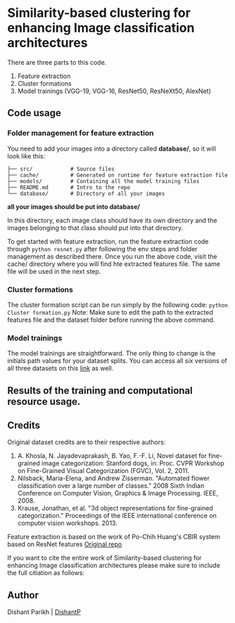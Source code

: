 # Similarity-based clustering for enhancing Image classification architectures

There are three parts to this code.
1. Feature extraction
2. Cluster formations
3. Model trainings (VGG-19, VGG-16, ResNet50, ResNeXt50, AlexNet)

## Code usage

### Folder management for feature extraction
You need to add your images into a directory called __database/__, so it will look like this:

    ├── src/            # Source files
    ├── cache/          # Generated on runtime for feature extraction file
    ├── models/         # Containing all the model training files
    ├── README.md       # Intro to the repo
    └── database/       # Directory of all your images

__all your images should be put into database/__

In this directory, each image class should have its own directory and the images belonging to that class should put into that directory.

To get started with feature extraction, run the feature extraction code through ```python resnet.py``` after following the env steps and folder management as described there. 
Once you run the above code, visit the cache/ directory where you will find hte extracted features file. The same file will be used in the next step.

### Cluster formations
The cluster formation script can be run simply by the following code:
```python Cluster formation.py```
Note: Make sure to edit the path to the extracted features file and the dataset folder before running the above command.

### Model trainings

The model trainings are straightforward. The only thing to change is the initials path values for your dataset splits. You can access all six versions of all three datasets on this [link](https://bit.ly/SBC-ICA-dataset-splits) as well. 

## Results of the training and computational resource usage.



## Credits

Original dataset credits are to their respective authors:
1. A. Khosla, N. Jayadevaprakash, B. Yao, F.-F. Li, Novel dataset for fine-grained image categorization: Stanford dogs, in: Proc. CVPR Workshop
on Fine-Grained Visual Categorization (FGVC), Vol. 2, 2011.
2. Nilsback, Maria-Elena, and Andrew Zisserman. "Automated flower classification over a large number of classes." 2008 Sixth Indian Conference on Computer Vision, Graphics & Image Processing. IEEE, 2008.
3. Krause, Jonathan, et al. "3d object representations for fine-grained categorization." Proceedings of the IEEE international conference on computer vision workshops. 2013.

Feature extraction is based on the work of Po-Chih Huang's CBIR system based on ResNet features [Original repo](https://github.com/pochih/CBIR)

If you want to cite the entire work of Similarity-based clustering for enhancing Image classification architectures please make sure to include the full citiation as follows:

## Author
Dishant Parikh | [DishantP](https://github.com/Dishant-P)
